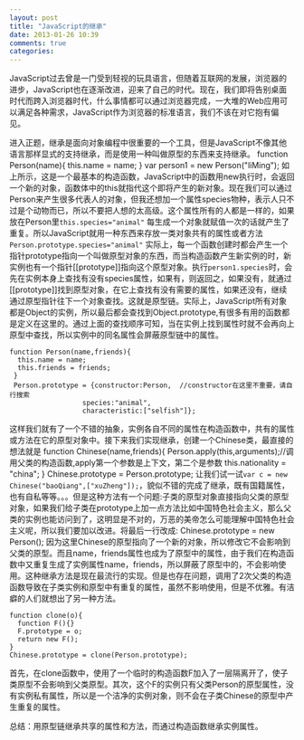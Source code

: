 ```yaml
---
layout: post
title: "JavaScript的继承"
date: 2013-01-26 10:39
comments: true
categories:
---
```



JavaScript过去曾是一门受到轻视的玩具语言，但随着互联网的发展，浏览器的进步，JavaScript也在逐渐改进，迎来了自己的时代。现在，我们即将告别桌面时代而跨入浏览器时代，什么事情都可以通过浏览器完成，一大堆的Web应用可以满足各种需求，JavaScript作为浏览器的标准语言，我们不该在对它抱有偏见。

进入正题，继承是面向对象编程中很重要的一个工具，但是JavaScript不像其他语言那样显式的支持继承，而是使用一种叫做原型的东西来支持继承。
    function Person(name){
      this.name = name;
    }
    var person1 = new Person("liMing");
如上所示，这是一个最基本的构造函数，JavaScript中的函数用new执行时，会返回一个新的对象，函数体中的this就指代这个即将产生的新对象。现在我们可以通过Person来产生很多代表人的对象，但我还想加一个属性species物种，表示人只不过是个动物而已，所以不要把人想的太高级。这个属性所有的人都是一样的，如果放在Person里`this.species="animal"` 每生成一个对象就赋值一次的话就产生了重复。所以JavaScript就用一种东西来存放一类对象共有的属性或者方法`Person.prototype.species="animal"`
实际上，每一个函数创建时都会产生一个指针prototype指向一个叫做原型对象的东西，而当构造函数产生新实例的时，新实例也有一个指针[[prototype]]指向这个原型对象。执行`person1.species`时，会先在实例本身上查找有没有species属性，如果有，则返回之，如果没有，就通过[[prototype]]找到原型对象，在它上查找有没有需要的属性，如果还没有，继续通过原型指针往下一个对象查找。这就是原型链。实际上，JavaScript所有对象都是Object的实例，所以最后都会查找到Object.prototype,有很多有用的函数都是定义在这里的。通过上面的查找顺序可知，当在实例上找到属性时就不会再向上原型中查找，所以实例中的同名属性会屏蔽原型链中的属性。

    function Person(name,friends){
      this.name = name;
      this.friends = friends;
     }
     Person.prototype = {constructor:Person,  //constructor在这里不重要，请自行搜索
                      species:"animal",
                      characteristic:["selfish"]};
这样我们就有了一个不错的抽象，实例各自不同的属性在构造函数中，共有的属性或方法在它的原型对象中。接下来我们实现继承，创建一个Chinese类，最直接的想法就是
    function Chinese(name,friends){
    Person.apply(this,arguments);//调用父类的构造函数,apply第一个参数是上下文，第二个是参数
    this.nationality = "china";
  }
    Chinese.prototype = Person.prototype;
让我们试一试`var c = new Chinese("baoQiang",["xuZheng"]);`，貌似不错的完成了继承，既有国籍属性，也有自私等等。。。但是这种方法有一个问题:子类的原型对象直接指向父类的原型对象，如果我们给子类在prototype上加一点方法比如中国特色社会主义，那么父类的实例也能访问到了，这明显是不对的，万恶的美帝怎么可能理解中国特色社会主义呢，所以我们要加以改进。将最后一行改成:
  Chinese.prototype = new Person();
因为这里Chinese的原型指向了一个新的对象，所以修改它不会影响到父类的原型。而且name，friends属性也成为了原型中的属性，由于我们在构造函数中又重复生成了实例属性name，friends，所以屏蔽了原型中的，不会影响使用。这种继承方法是现在最流行的实现。但是也存在问题，调用了2次父类的构造函数导致在子类实例和原型中有重复的属性，虽然不影响使用，但是不优雅。有洁癖的人们就想出了另一种方法。

    function clone(o){
      function F(){}
      F.prototype = o;
      return new F();
    }
    Chinese.prototype = clone(Person.prototype);
首先，在clone函数中，使用了一个临时的构造函数F加入了一层隔离开了，使子类原型不会影响到父类原型。其次，这个F的实例只有父类Person的原型属性，没有实例私有属性，所以是一个洁净的实例对象，则不会在子类Chinese的原型中产生重复的属性。


总结：用原型链继承共享的属性和方法，而通过构造函数继承实例属性。

